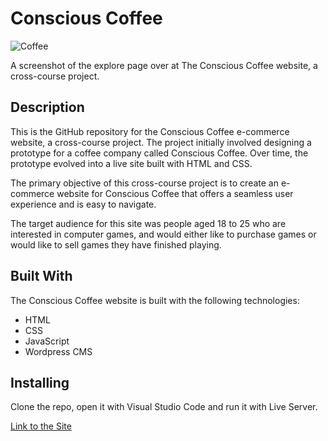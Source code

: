 # Conscious Coffee

![Coffee](https://github.com/NadineBenowska/HTML-and-CSS-CA-Conscious-Coffee/assets/94540179/c9f43ed0-681f-48a7-a045-46de3900a4f7)

A screenshot of the explore page over at The Conscious Coffee website, a cross-course project. 

## Description

This is the GitHub repository for the Conscious Coffee e-commerce website, a cross-course project. The project initially involved designing a prototype for a coffee company called Conscious Coffee. Over time, the prototype evolved into a live site built with HTML and CSS.

The primary objective of this cross-course project is to create an e-commerce website for Conscious Coffee that offers a seamless user experience and is easy to navigate. 

The target audience for this site was people aged 18 to 25 who are interested in computer games, and would either like to purchase games or would like to sell games they have finished playing.

## Built With


The Conscious Coffee website is built with the following technologies:

- HTML
- CSS
- JavaScript
- Wordpress CMS

## Installing

Clone the repo, open it with Visual Studio Code and run it with Live Server.

[Link to the Site](http://html-and-css-ca-conscious-coffee.netlify.app)  